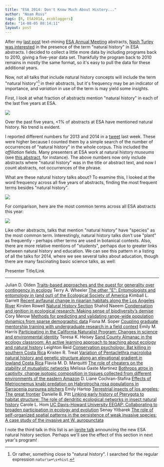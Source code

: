 ```yaml
---
title: "ESA 2014: Don't Know Much About History..."
author: "Noam Ross"
tags: [R, ESA2014, ecobloggers]
date: "14-08-05 08:14:11"
layout: post
--- 
```



After my [last
post](http://www.noamross.net/blog/2014/7/24/esacorpuscompare.html)
text-mining [ESA Annual Meeting](http://esa.org/am/) abstracts, [Nash
Turley](http://www.nashturley.org/) [was
interested](https://twitter.com/NashTurley/status/495272858038595587) in
the presence of the term "natural history" in ESA abstracts. I decided
to collect a little more data by including programs back to 2010, giving
a five-year data set. Thankfully the program back to 2010 remains in
mostly the same format, so it's easy to pull the data for these
additional years.

Now, not all talks that include natural history concepts will include
the term "natural history"[^1] in their abstracts, but it's frequency
may be an indicator of importance, and *variation* in use of the term is
may yield some insights.

First, I look at what fraction of abstracts mention "natural history" in
each of the last five years at ESA.

![](http://dl.dropbox.com/u/3356641/blogstuff/fraction.png)

Over the past five years, \<1% of abstracts at ESA have mentioned
natural history. No trend is evident.

I reported different numbers for 2013 and 2014 in a
[tweet](https://twitter.com/noamross/status/492407527238160386) last
week. These were higher because I counted them by a simple search of the
number of occurrences of "natural history" in the whole corpus. This
included the *affiliation* fields. Many presenters at ESA work at
natural history *museums* (see [this
abstract](http://eco.confex.com/eco/2014/webprogram/Paper50396.html),
for instance). The above numbers now only include abstracts where
"natural history" was in the title or abstract text, and now I count
abstracts, not occurrences of the phrase.

What are these natural history talks about? To examine this, I looked at
the word frequency across all five years of abstracts, finding the most
frequent terms besides "natural history".

![](http://dl.dropbox.com/u/3356641/blogstuff/wordcountsi.png)

For comparison, here are the most common terms across all ESA abstracts
this year:

![](http://dl.dropbox.com/u/3356641/blogstuff/plot1.png)

Like other abstracts, talks that mention "natural history" have
"species" as the most common term. Interestingly, natural history talks
don't use "plant" as frequently - perhaps other terms are used in
botanical contexts. Also, there are more relative mentions of
"students", perhaps due to greater links between natural history and
education. We can see this pattern in a listing of all the talks for
2014, where we see several talks about aducation, though there are many
fascinating basic science talks, as well:

  Presenter                  Title/Link
  -------------------------- --------------------------------------------------------------------------------------------------------------------------------------------------------------------------------------------------------
  Julian D. Olden            [Traits-based approaches and the quest for generality over contingency in ecology](http://eco.confex.com/eco/2014/webprogram/Paper45275.html)
  Terry A. Wheeler           [The other "E": Entomologists and entomology in (and out) of the Ecological Society of America](http://eco.confex.com/eco/2014/webprogram/Paper45504.html)
  Kimball L. Garrett         [Recent avifaunal change in riparian habitats along the Los Angeles River](http://eco.confex.com/eco/2014/webprogram/Paper45813.html)
  Kirsten Rowell             [Natural History Section](http://eco.confex.com/eco/2014/webprogram/Paper45934.html)
  Shahid Naeem               [Condensation and ignition in ecological research: Making sense of biodiversity’s demise](http://eco.confex.com/eco/2014/webprogram/Paper45950.html)
  Cory Merow                 [Methods for predicting and validating range-wide population dynamics from sparse demographic data](http://eco.confex.com/eco/2014/webprogram/Paper46334.html)
  Fiona M. Soper             [Coupling graduate mentorship training with undergraduate research in a field context](http://eco.confex.com/eco/2014/webprogram/Paper47409.html)
  Emily M. Harris            [Participating in the California Naturalist Program: Changes in science and environmental identity](http://eco.confex.com/eco/2014/webprogram/Paper48283.html)
  Teresa K. Heisey           [Sand County Almanac in the ecology classroom: An active learning approach to teaching about ecology and natural history](http://eco.confex.com/eco/2014/webprogram/Paper48545.html)
  Leighton Reid              [Conservation psychology: Bat killing in southern Costa Rica](http://eco.confex.com/eco/2014/webprogram/Paper48621.html)
  Kristen R. Treat           [Variation of Pentaclethra macroloba natural history and genetic structure along an elevational gradient in lowland Costa Rica](http://eco.confex.com/eco/2014/webprogram/Paper49217.html)
  Flavia M. D. Marquitti     [The role of cheaters on the stability of mutualistic networks](http://eco.confex.com/eco/2014/webprogram/Paper49277.html)
  Melissa Gaste Martinez     [Bothrops atrox in captivity, change isotopic composition in tissues collected from different environments of the eastern Amazon](http://eco.confex.com/eco/2014/webprogram/Paper49484.html)
  D. Liane Cochran-Stafira   [Effects of Metriocnemus knabi predation on Habrotrocha rosa populations in Sarracenia purpurea pitchers](http://eco.confex.com/eco/2014/webprogram/Paper49924.html)
  Emily Hartop               [Terrestrial insects of los angeles: The great frontier](http://eco.confex.com/eco/2014/webprogram/Paper50108.html)
  Danielle B. Pitt           [Linking early history of Pterygota to habitat structure: The role of dendritic ecological networks in insect natural history](http://eco.confex.com/eco/2014/webprogram/Paper50268.html)
  Carole L. Hom              [UC Davis-Howard University EEGAP: Collaborating to broaden participation in ecology and evolution](http://eco.confex.com/eco/2014/webprogram/Paper50330.html)
  Senay Yitbarek             [The role of self-organized spatial patterns in the persistence of weak invasive species: A case study of the invasive ant W. auropunctata](http://eco.confex.com/eco/2014/webprogram/Paper50363.html)

I note the third talk in this list is an [ignite
talk](http://eco.confex.com/eco/2014/webprogram/Paper45934.html)
announcing the new ESA natural history section. Perhaps we'll see the
effect of this section in next year's program!

[^1]: Or rather, something close to "natural history". I searched for
    the regular expression `natur\w+\s+hist`.
